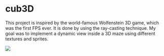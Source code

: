 # cub3D

This project is inspired by the world-famous Wolfenstein 3D game, which
was the first FPS ever. It is done by using the ray-casting technique.
My goal was to implement a dynamic view inside a 3D maze using different
textures and sprites.

![](https://github.com/Dustin42Codam/cub3d/blob/main/cub3d.gif)
